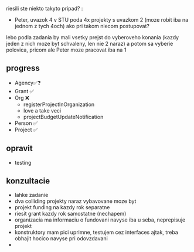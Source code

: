 riesili ste niekto takyto pripad? :
- Peter, uvazok 4 v STU poda 4x projekty s uvazkom 2 (moze robit iba na jednom z tych 4och)
ako pri takom niecom postupovat?

lebo podla zadania by mali vsetky prejst do vyberoveho konania (kazdy jeden z nich moze byt schvaleny, len nie 2 naraz) a potom sa vyberie polovica, pricom ale Peter moze pracovat iba na 1

## progress
- Agency✅❓
- Grant ✅
- Org ❌
  - registerProjectInOrganization
  - love a take veci
  - projectBudgetUpdateNotification
- Person ✅
- Project ✅

## opravit
- testing


## konzultacie
- lahke zadanie
- dva colliding projekty naraz vybavovane moze byt
- projekt funding na kazdy rok separatne
- riesit grant kazdy rok samostatne (nechapem)
- organizacia ma informaciu o fundovani navyse iba u seba, neprepisuje projekt
- konstruktory mam pici uprimne, testujem cez interfaces ajtak, treba obhajit hocico navyse pri odovzdavani
- 